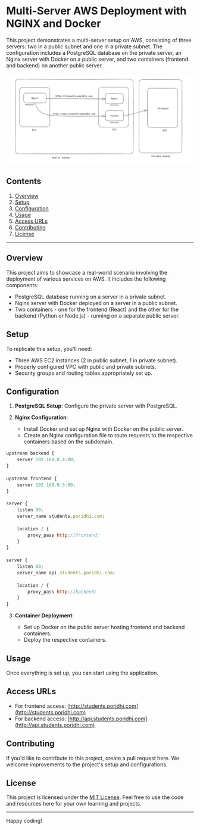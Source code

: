 # Multi-Server AWS Deployment with NGINX and Docker

This project demonstrates a multi-server setup on AWS, consisting of three servers: two in a public subnet and one in a private subnet. The configuration includes a PostgreSQL database on the private server, an Nginx server with Docker on a public server, and two containers (frontend and backend) on another public server.

![Diagram](https://github.com/maaaruf/AWS-Infrastructure-Provisioning/blob/main/Multi-Server%20AWS%20Deployment%20with%20Nginx%20and%20Docker/diagrams/Multi-Server%20AWS%20Deployment%20with%20NGINX%20and%20Docker%20diagram.png)

## Contents

1. [Overview](#overview)
2. [Setup](#setup)
3. [Configuration](#configuration)
4. [Usage](#usage)
5. [Access URLs](#access-urls)
6. [Contributing](#contributing)
7. [License](#license)

---

## Overview

This project aims to showcase a real-world scenario involving the deployment of various services on AWS. It includes the following components:

- PostgreSQL database running on a server in a private subnet.
- Nginx server with Docker deployed on a server in a public subnet.
- Two containers - one for the frontend (React) and the other for the backend (Python or Node.js) - running on a separate public server.

## Setup

To replicate this setup, you'll need:

- Three AWS EC2 instances (2 in public subnet, 1 in private subnet).
- Properly configured VPC with public and private subnets.
- Security groups and routing tables appropriately set up.

## Configuration

1. **PostgreSQL Setup**: Configure the private server with PostgreSQL.
2. **Nginx Configuration**:

   - Install Docker and set up Nginx with Docker on the public server.
   - Create an Nginx configuration file to route requests to the respective containers based on the subdomain.
```js
upstream backend {
    server 192.168.0.4:80;
}

upstream frontend {
    server 192.168.0.5:80;
}

server {
    listen 80;
    server_name students.poridhi.com;

    location / {
        proxy_pass http://frontend;
    }
}

server {
    listen 80;
    server_name api.students.poridhi.com;

    location / {
        proxy_pass http://backend;
    }
}
```

3. **Container Deployment**:

   - Set up Docker on the public server hosting frontend and backend containers.
   - Deploy the respective containers.

## Usage

Once everything is set up, you can start using the application.

## Access URLs

- For frontend access: [http://students.poridhi.com](http://students.poridhi.com)
- For backend access: [http://api.students.poridhi.com](http://api.students.poridhi.com)

## Contributing

If you'd like to contribute to this project, create a pull request here. We welcome improvements to the project's setup and configurations.

## License

This project is licensed under the [MIT License](LICENSE). Feel free to use the code and resources here for your own learning and projects.

---

Happy coding!
